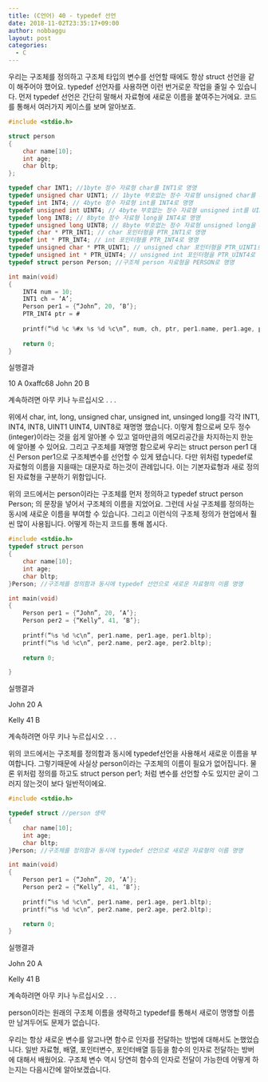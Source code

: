 ```yaml
---
title: (C언어) 40 - typedef 선언
date: 2018-11-02T23:35:17+09:00
author: nobbaggu
layout: post
categories:
  - C
---
```


우리는 구조체를 정의하고 구조체 타입의 변수를 선언할 때에도 항상 struct 선언을 같이 해주어야 했어요. typedef 선언자를 사용하면 이런 번거로운 작업을 줄일 수 있습니다. 먼저 typedef 선언은 간단히 말해서 자료형에 새로운 이름을 붙여주는거에요. 코드를 통해서 여러가지 케이스를 보며 알아보죠.

~~~ c
#include <stdio.h>

struct person
{
	char name[10];
	int age;
	char bltp;
};

typedef char INT1; //1byte 정수 자료형 char를 INT1로 명명
typedef unsigned char UINT1; // 1byte 부호없는 정수 자료형 unsigned char를 UINT1로 명명
typedef int INT4; // 4byte 정수 자료형 int를 INT4로 명명
typedef unsigned int UINT4; // 4byte 부호없는 정수 자료형 unsigned int를 UINT4로 명명
typedef long INT8; // 8byte 정수 자료형 long을 INT4로 명명
typedef unsigned long UINT8; // 8byte 부호없는 정수 자료형 unsigned long을 UINT8로 명명
typedef char * PTR_INT1; // char 포인터형을 PTR_INT1로 명명
typedef int * PTR_INT4; // int 포인터형를 PTR_INT4로 명명
typedef unsigned char * PTR_UINT1; // unsigned char 포인터형을 PTR_UINT1로 명명 
typedef unsigned int * PTR_UINT4; // unsigned int 포인터형을 PTR_UINT4로 명명
typedef struct person Person; //구조체 person 자료형을 PERSON로 명명

int main(void)
{
	INT4 num = 10;
	INT1 ch = ‘A’;
	Person per1 = {“John”, 20, ‘B’};
	PTR_INT4 ptr = #
	
	printf(“%d %c %#x %s %d %c\n”, num, ch, ptr, per1.name, per1.age, per1.bltp);
	
	return 0;
}
~~~

실행결과

10 A 0xaffc68 John 20 B

계속하려면 아무 키나 누르십시오 . . .

위에서 char, int, long, unsigned char, unsigned int, unsinged long를 각각 INT1, INT4, INT8, UINT1 UINT4, UINT8로 재명명 했습니다. 이렇게 함으로써 모두 정수(integer)이라는 것을 쉽게 알아볼 수 있고 얼마만큼의 메모리공간을 차지하는지 한눈에 알아볼 수 있어요. 그리고 구조체를 재명명 함으로써 우리는 struct person per1 대신 Person per1으로 구조체변수를 선언할 수 있게 됐습니다. 다만 위처럼 typedef로 자료형의 이름을 지을때는 대문자로 하는것이 관례입니다. 이는 기본자료형과 새로 정의된 자료형을 구분하기 위함입니다.

위의 코드에서는 person이라는 구조체를 먼저 정의하고 typedef struct person Person; 의 문장을 넣어서 구조체의 이름을 지었어요. 그런데 사실 구조체를 정의하는 동시에 새로운 이름을 부여할 수 있습니다. 그리고 이런식의 구조체 정의가 현업에서 훨씬 많이 사용됩니다. 어떻게 하는지 코드를 통해 봅시다.

~~~ c
#include <stdio.h>
typedef struct person
{
	char name[10];
	int age;
	char bltp;
}Person; //구조체를 정의함과 동시에 typedef 선언으로 새로운 자료형의 이름 명명

int main(void)
{
	Person per1 = {“John”, 20, ‘A’};
	Person per2 = {“Kelly”, 41, ‘B’};
	
	printf(“%s %d %c\n”, per1.name, per1.age, per1.bltp);
	printf(“%s %d %c\n”, per2.name, per2.age, per2.bltp);
	
	return 0;

}
~~~

실행결과

John 20 A</p>

Kelly 41 B

계속하려면 아무 키나 누르십시오 . . .

위의 코드에서는 구조체를 정의함과 동시에 typedef선언을 사용해서 새로운 이름을 부여합니다. 그렇기때문에 사실상 person이라는 구조체의 이름이 필요가 없어집니다. 물론 위처럼 정의를 하고도 struct person per1; 처럼 변수를 선언할 수도 있지만 굳이 그러지 않는것이 보다 일반적이에요.

~~~ c
#include <stdio.h>

typedef struct //person 생략
{
	char name[10];
	int age;
	char bltp;
}Person; //구조체를 정의함과 동시에 typedef 선언으로 새로운 자료형의 이름 명명

int main(void)
{
	Person per1 = {“John”, 20, ‘A’};
	Person per2 = {“Kelly”, 41, ‘B’};
	
	printf(“%s %d %c\n”, per1.name, per1.age, per1.bltp);
	printf(“%s %d %c\n”, per2.name, per2.age, per2.bltp);

	return 0;
}
~~~

실행결과

John 20 A</p>

Kelly 41 B

계속하려면 아무 키나 누르십시오 . . .

person이라는 원래의 구조체 이름을 생략하고 typedef를 통해서 새로이 명명할 이름만 남겨두어도 문제가 없습니다.

우리는 항상 새로운 변수를 알고나면 함수로 인자를 전달하는 방법에 대해서도 논했었습니다. 일반 자료형, 배열, 포인터변수, 포인터배열 등등을 함수의 인자로 전달하는 방버에 대해서 배웠어요. 구조체 변수 역시 당연히 함수의 인자로 전달이 가능한데 어떻게 하는지는 다음시간에 알아보겠습니다.